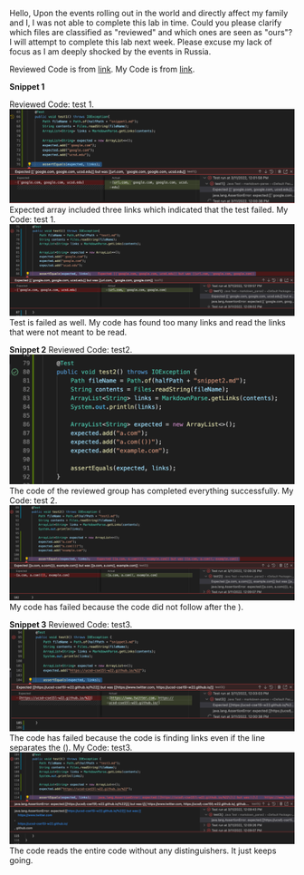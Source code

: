 Hello,
Upon the events rolling out in the world and directly affect my family and I, I was not able to complete this lab in time. Could you please clarify which files are classified as 
"reviewed" and which ones are seen as "ours"? I will attempt to complete this lab next week. Please excuse my lack of focus as I am deeply shocked by the events in Russia.

Reviewed Code is from [link](https://github.com/jordan-nishi/markdown-parse). 
My Code is from [link](https://github.com/AleksandraStashkova/markdown_parse2).

**Snippet 1**

Reviewed Code: test 1. 
![image](reviewed1.png)
Expected array included three links which indicated that the test failed.
My Code: test 1.
![image](my1.png)
Test is failed as well. My code has found too many links and read the links that were not meant to be read.

**Snippet 2**
Reviewed Code: test2.
![image](reviewed2.png)
The code of the reviewed group has completed everything successfully.
My Code: test 2.
![image](my2.png)
My code has failed because the code did not follow after the ).

**Snippet 3**
Reviewed Code: test3.
![image](reviewed3.png)
The code has failed because the code is finding links even if the line separates the ().
My Code: test3.
![image](my3.png)
The code reads the entire code without any distinguishers. It just keeps going.


